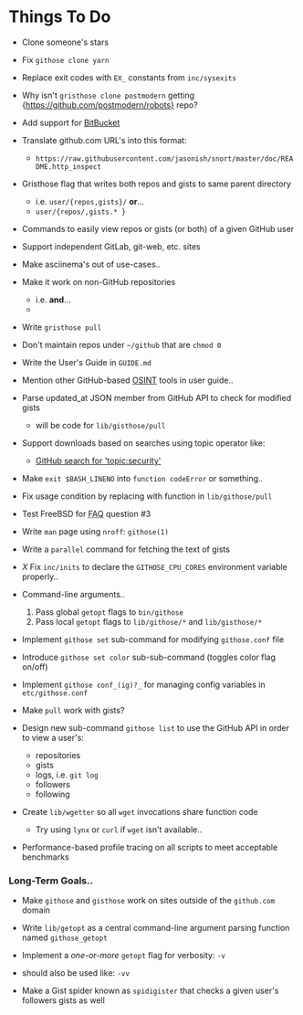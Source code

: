 **Things To Do**
============

* Clone someone's stars

* Fix `githose clone yarn`

* Replace exit codes with `EX_` constants from `inc/sysexits`

* Why isn't `gristhose clone postmodern` getting {https://github.com/postmodern/robots} repo?

* Add support for [BitBucket](http://www.bitbucket.org "bitbucket.org")

* Translate github.com URL's into this format:
  - `https://raw.githubusercontent.com/jasonish/snort/master/doc/README.http_inspect`

* Gristhose flag that writes both repos and gists to same parent directory 
  - i.e. `user/{repos,gists}/` __or__...
  - `user/{repos/,gists.* }`

* Commands to easily view repos or gists (or both) of a given GitHub user

* Support independent GitLab, git-web, etc. sites

* Make asciinema's out of use-cases..

* Make it work on non-GitHub repositories
  - i.e. [](https://git.zx2c4.com "") __and__...
  - [](https://bitbucket.org "")

* Write `gristhose pull` 

* Don't maintain repos under `~/github` that are `chmod 0`

* Write the User's Guide in `GUIDE.md` 

* Mention other GitHub-based [OSINT](https://wikipedia.org/wiki/Open-source_intelligence "Open-source Intelligence") tools in user guide..

* Parse updated_at JSON member from GitHub API to check for modified gists
  - will be code for `lib/gisthose/pull`

* Support downloads based on searches using topic operator like:
  - [GitHub search for 'topic:security'](https://github.com/search?q=topic%3Asecurity&type=Repositories "GitHub search for 'topic:security'")

* Make `exit $BASH_LINENO` into `function codeError` or something..

* Fix usage condition by replacing with function in `lib/githose/pull`

* Test FreeBSD for <abbr title="Frequently Asked Questions">FAQ</abbr> question #3

* Write `man` page using `nroff`: `githose(1)`

* Write a `parallel` command for fetching the text of gists 

* _X_ Fix `inc/inits` to declare the `GITHOSE_CPU_CORES` environment variable properly.. 

* Command-line arguments..
  1. Pass global `getopt` flags to `bin/githose`
  2. Pass local `getopt` flags to `lib/githose/*` and `lib/gisthose/*`

* Implement `githose set` sub-command for modifying `githose.conf` file

* Introduce `githose set color` sub-sub-command (toggles color flag on/off)
 
* Implement `githose conf_(ig)?_` for managing config variables in `etc/githose.conf`

* Make `pull` work with gists?

* Design new sub-command `githose list` to use the GitHub API in order to view a user's:
  - repositories
  - gists
  - logs, i.e. `git log`
  - followers 
  - following

* Create `lib/wgetter` so all `wget` invocations share function code
  - Try using `lynx` or `curl` if `wget` isn't available..

* Performance-based profile tracing on all scripts to meet acceptable benchmarks


### Long-Term Goals..

* Make `githose` and `gisthose` work on sites outside of the `github.com` domain

* Write `lib/getopt` as a central command-line argument parsing function named `githose_getopt`

* Implement a _one-or-more_ `getopt` flag for verbosity: `-v` 
 - should also be used like: `-vv`

* Make a Gist spider known as `spidigister` that checks a given user's followers gists as well

